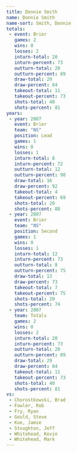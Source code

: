 ```yaml
---
title: Donnie Smith
name: Donnie Smith
name-sort: Smith, Donnie
totals:
 - event: Brier
   games: 2
   wins: 0
   losses: 2
   inturn-total: 20
   inturn-percent: 73
   outturn-total: 20
   outturn-percent: 89
   draw-total: 29
   draw-percent: 84
   takeout-total: 11
   takeout-percent: 73
   shots-total: 40
   shots-percent: 81
years:
 - year: 2007
   event: Brier
   team: "NS"
   position: Lead
   games: 1
   wins: 0
   losses: 1
   inturn-total: 8
   inturn-percent: 72
   outturn-total: 12
   outturn-percent: 98
   draw-total: 16
   draw-percent: 92
   takeout-total: 4
   takeout-percent: 69
   shots-total: 20
   shots-percent: 88
 - year: 2007
   event: Brier
   team: "NS"
   position: Second
   games: 1
   wins: 0
   losses: 1
   inturn-total: 12
   inturn-percent: 73
   outturn-total: 8
   outturn-percent: 75
   draw-total: 13
   draw-percent: 73
   takeout-total: 7
   takeout-percent: 75
   shots-total: 20
   shots-percent: 74
 - year: 2007
   team: Totals
   games: 2
   wins: 0
   losses: 2
   inturn-total: 20
   inturn-percent: 73
   outturn-total: 20
   outturn-percent: 89
   draw-total: 29
   draw-percent: 84
   takeout-total: 11
   takeout-percent: 73
   shots-total: 40
   shots-percent: 81
vs:
 - Chorostkowski, Brad
 - Fowler, Rob
 - Fry, Ryan
 - Gould, Steve
 - Koe, Jamie
 - Stoughton, Jeff
 - Whitehead, Kevin
 - Whitehead, Mark
---
```

